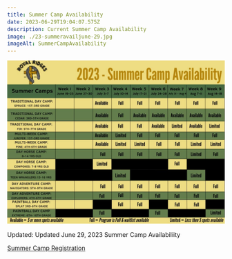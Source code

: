 ```yaml
---
title: Summer Camp Availability
date: 2023-06-29T19:04:07.575Z
description: Current Summer Camp Availability
image: ./23-summeravailjune-29.jpg
imageAlt: SummerCampAvailability
---
```

![SummerCampAvailability](23-summeravailjune-29.jpg "SummerCampAvailability")

Updated: Updated June 29, 2023 Summer Camp Availabiliity 

<div className='text-center mt-4'>
    <a 
        href='https://www.ultracamp.com/clientlogin.aspx?idCamp=1145&campCode=151'
        className='text-green-200 hover:text-indigo-400 hover:underline font-cursive text-2xl'
        target='_blank' 
        rel='noopener noreferrer'
    >Summer Camp Registration</a>
</div>